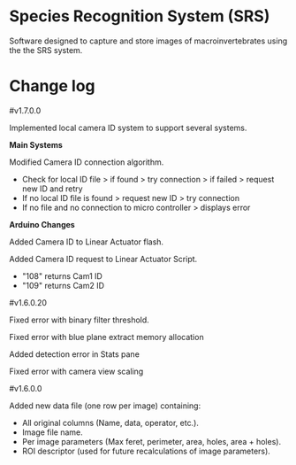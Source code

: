 # Species Recognition System (SRS)

Software designed to capture and store images of macroinvertebrates using the the SRS system.


# **Change log**

#v1.7.0.0

Implemented local camera ID system to support several systems.

**Main Systems**

Modified Camera ID connection algorithm. 
- Check for local ID file > if found > try connection > if failed > request new ID and retry
- If no local ID file is found > request new ID > try connection
- If no file and no connection to micro controller > displays error

**Arduino Changes**

Added Camera ID to Linear Actuator flash.

Added Camera ID request to Linear Actuator Script.
- "108" returns Cam1 ID
- "109" returns Cam2 ID


#v1.6.0.20

Fixed error with binary filter threshold.

Fixed error with blue plane extract memory allocation

Added detection error in Stats pane

Fixed error with camera view scaling


#v1.6.0.0

Added new data file (one row per image) containing:
- All original columns (Name, data, operator, etc.).
- Image file name.
- Per image parameters (Max feret, perimeter, area, holes, area + holes).
- ROI descriptor (used for future recalculations of image parameters).


